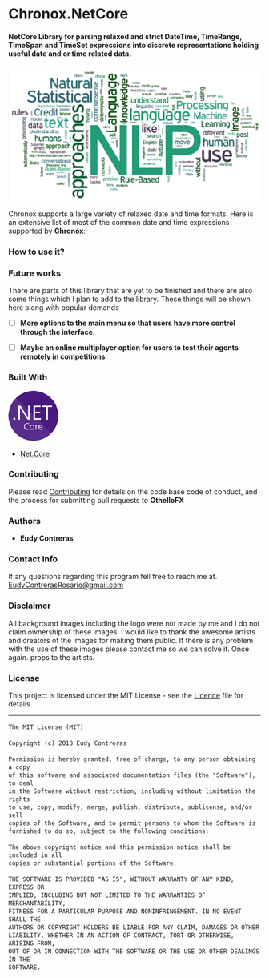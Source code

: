 # Chronox.NetCore

#### NetCore Library for parsing relaxed and strict DateTime, TimeRange, TimeSpan and TimeSet expressions into discrete representations holding useful date and or time related data.

![Chronox NetCore NLP Image](https://github.com/EudyContreras/Chronox.NetCore/blob/master/NLP.png)


Chronox supports a large variety of relaxed date and time formats.
Here is an extensive list of most of the common date and time expressions supported by **Chronox**:


### How to use it?


### Future works


There are parts of this library that are yet to be finished and there are also some things which I plan to add to the library. These things will be shown here along with popular demands

- [ ] **More options to the main menu so that users have more control through the interface**.
- [ ] **Maybe an online multiplayer option for users to test their agents remotely in competitions**




### Built With


![Net.Core Logo](https://github.com/EudyContreras/Chronox.NetCore/blob/master/netcore.png)
* [Net.Core](https://en.wikipedia.org/wiki/.NET_Core)






### Contributing


Please read [Contributing](https://github.com/EudyContreras/Chronox.NetCore/blob/master/CONTRIBUTING) for details on the code base code of conduct, and the process for submitting pull requests to **OthelloFX**





### Authors


* **Eudy Contreras** 





### Contact Info


If any questions regarding this program fell free to reach me at.
EudyContrerasRosario@gmail.com







### Disclaimer

All background images including the logo were not made by me and I do not claim ownership of these images. I would like to thank the awesome artists and creators of the images for making them public. If there is any problem with the use of these images please contact me so we can solve it. Once again. props to the artists.





### License

This project is licensed under the MIT License - see the [Licence](https://github.com/EudyContreras/Chronox.NetCore/blob/master/LICENSE) file for details

------------
    The MIT License (MIT)
    
    Copyright (c) 2018 Eudy Contreras
    
    Permission is hereby granted, free of charge, to any person obtaining a copy
    of this software and associated documentation files (the "Software"), to deal
    in the Software without restriction, including without limitation the rights
    to use, copy, modify, merge, publish, distribute, sublicense, and/or sell
    copies of the Software, and to permit persons to whom the Software is
    furnished to do so, subject to the following conditions:
    
    The above copyright notice and this permission notice shall be included in all
    copies or substantial portions of the Software.
    
    THE SOFTWARE IS PROVIDED "AS IS", WITHOUT WARRANTY OF ANY KIND, EXPRESS OR
    IMPLIED, INCLUDING BUT NOT LIMITED TO THE WARRANTIES OF MERCHANTABILITY,
    FITNESS FOR A PARTICULAR PURPOSE AND NONINFRINGEMENT. IN NO EVENT SHALL THE
    AUTHORS OR COPYRIGHT HOLDERS BE LIABLE FOR ANY CLAIM, DAMAGES OR OTHER
    LIABILITY, WHETHER IN AN ACTION OF CONTRACT, TORT OR OTHERWISE, ARISING FROM,
    OUT OF OR IN CONNECTION WITH THE SOFTWARE OR THE USE OR OTHER DEALINGS IN THE
    SOFTWARE.
